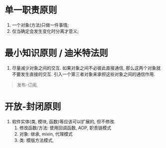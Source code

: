 # 单一职责原则
1. 一个对象(方法)只做一件事情;
2. 仅当确定会发生变化时分离才意义;


# 最小知识原则 / 迪米特法则
1. 尽量减少对象之间的交互. 如果对象之间不必彼此直接通信, 那么这两个对象就不要发生直接的交互. 引入一个第三者对象来承担这些对象之间的通信作用.
> 发布-订阅, 

# 开放-封闭原则
1. 软件实体(类, 模块, 函数)等应该可以扩展的, 但不修改.
    1. 修改函数/方法: 使用回调函数, AOP, 职责链模式
    2. 对象: 继承, mixin, 代理模式
    3. 类: 模版方法模式,